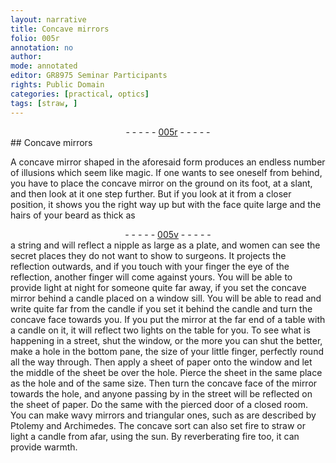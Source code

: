 ```yaml
---
layout: narrative
title: Concave mirrors
folio: 005r
annotation: no
author:
mode: annotated
editor: GR8975 Seminar Participants
rights: Public Domain
categories: [practical, optics]
tags: [straw, ]
---
```


 <div class="folio" align="center">- - - - - <a href="http://gallica.bnf.fr/ark:/12148/btv1b10500001g/f15.image" target="_blank">005r</a> - - - - - </div> 
## Concave mirrors

 
 <span class="activity"></span> A concave mirror shaped in the aforesaid form produces an endless number of illusions which seem like magic. If one wants to see oneself from behind, you have to place the concave mirror on the ground on its foot, at a slant, and then look at it one step further. But if you look at it from a closer position, it shows you the right way up but with the face quite large and the hairs of your beard as thick as 
 <div class="folio" align="center">- - - - - <a href="http://gallica.bnf.fr/ark:/12148/btv1b10500001g/f16.image" target="_blank">005v</a> - - - - - </div> 
 <span class="activity"></span> a string and will reflect a nipple as large as a plate, and women can see the secret places they do not want to show to surgeons. It projects the reflection outwards, and if you touch with your finger the eye of the reflection, another finger will come against yours. You will be able to provide light at night for someone quite far away, if you set the concave mirror behind a candle placed on a window sill. You will be able to read and write quite far from the candle if you set it behind the candle and turn the concave face towards you. If you put the mirror at the far end of a table with a candle on it, it will reflect two lights on the table for you. To see what is happening in a street, shut the window, or the more you can shut the better, make a hole in the bottom pane, the size of your little finger, perfectly round all the way through. Then apply a sheet of paper onto the window and let the middle of the sheet be over the hole. Pierce the sheet in the same place as the hole and of the same size. Then turn the concave face of the mirror towards the hole, and anyone passing by in the street will be reflected on the sheet of paper. Do the same with the pierced door of a closed room. You can make wavy mirrors and triangular ones, such as are described by <span class="name">Ptolemy</span> and <span class="name">Archimedes</span>. The concave sort can also set fire to <span class="material">straw</span> or light a candle from afar, using the <span class="tool">sun</span>. By reverberating fire too, it can provide warmth. 
 